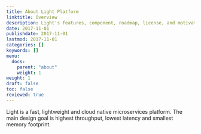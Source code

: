 ```yaml
---
title: About Light Platform
linktitle: Overview
description: Light's features, component, roadmap, license, and motivation.
date: 2017-11-01
publishdate: 2017-11-01
lastmod: 2017-11-01
categories: []
keywords: []
menu:
  docs:
    parent: "about"
    weight: 1
weight: 1
draft: false
toc: false
reviewed: true
---
```


Light is a fast, lightweight and cloud native microservices platform. The main design goal is highest throughput, lowest latency and smallest memory footprint. 
